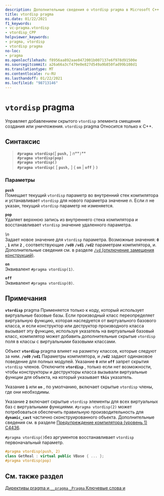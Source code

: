```yaml
---
description: Дополнительные сведения о vtordisp pragma в Microsoft C++
title: vtordisp pragma
ms.date: 01/22/2021
f1_keywords:
- vc-pragma.vtordisp
- vtordisp_CPP
helpviewer_keywords:
- pragma, vtordisp
- vtordisp pragma
no-loc:
- pragma
ms.openlocfilehash: f8956aa892aae0472001b007137e6f978d91500e
ms.sourcegitcommit: a26a66a3cf479e0e827d549a9b850fad99b108d1
ms.translationtype: MT
ms.contentlocale: ru-RU
ms.lasthandoff: 01/22/2021
ms.locfileid: "98713146"
---
```

# <a name="vtordisp-no-locpragma"></a>`vtordisp` pragma

Управляет добавлением скрытого `vtordisp` элемента смещения создания или уничтожения. `vtordisp` pragma Относится только к C++.

## <a name="syntax"></a>Синтаксис

> **`#pragma vtordisp(`**[ **`push,`** ] *n***`)`**\
> **`#pragma vtordisp(pop)`**\
> **`#pragma vtordisp()`**\
> **`#pragma vtordisp(`** [ **`push,`** ] { **`on`** | **`off`** } **`)`**

### <a name="parameters"></a>Параметры

**`push`**\
Помещает текущий `vtordisp` параметр во внутренний стек компилятора и устанавливает `vtordisp` для нового параметра значение *n*.  Если *n* не указан, текущий `vtordisp` параметр не изменяется.

**`pop`**\
Удаляет верхнюю запись из внутреннего стека компилятора и восстанавливает `vtordisp` значение удаленного параметра.

*\n*\
Задает новое значение для `vtordisp` параметра. Возможные значения: **`0`** , **`1`** или **`2`** , соответствующие **`/vd0`** **`/vd1`** **`/vd2`** параметрам компилятора, и. Дополнительные сведения см. в разделе [ `/vd` (отключение замещения конструкций)](../build/reference/vd-disable-construction-displacements.md).

**`on`**\
Эквивалент `#pragma vtordisp(1)`.

**`off`**\
Эквивалент `#pragma vtordisp(0)`.

## <a name="remarks"></a>Примечания

**`vtordisp`** pragma Применяется только к коду, который использует виртуальные базовые базы. Если производный класс переопределяет виртуальную функцию, которая наследуется от виртуального базового класса, и если конструктор или деструктор производного класса вызывает эту функцию, используя указатель на виртуальный базовый класс, компилятор может добавить дополнительные скрытые `vtordisp` поля в классы с виртуальными базовыми классами.

Объект **`vtordisp`** pragma влияет на разметку классов, которые следуют за ним. **`/vd0`** **`/vd1`** Параметры компилятора, и **`/vd2`** задают одинаковое поведение для полных модулей. Указание **`0`** или **`off`** запрет скрытия `vtordisp` членов. Отключите **`vtordisp`** , только если нет возможности, чтобы конструкторы и деструкторы класса вызывали виртуальные функции для объекта, на который указывает **`this`** указатель.

Указание **`1`** или **`on`** , по умолчанию, включает скрытые `vtordisp` члены, где они необходимы.

Указание **`2`** включает скрытые `vtordisp` элементы для всех виртуальных баз с виртуальными функциями. `#pragma vtordisp(2)` может потребоваться обеспечить правильную производительность для **`dynamic_cast`** частично сконструированного объекта. Дополнительные сведения см. в разделе [Предупреждение компилятора (уровень 1) C4436](../error-messages/compiler-warnings/compiler-warning-level-1-c4436.md).

`#pragma vtordisp()`без аргументов восстанавливает `vtordisp` первоначальный параметр.

```cpp
#pragma vtordisp(push, 2)
class GetReal : virtual public VBase { ... };
#pragma vtordisp(pop)
```

## <a name="see-also"></a>См. также раздел

[Директивы pragma и `__pragma` `_Pragma` Ключевые слова и](./pragma-directives-and-the-pragma-keyword.md)
